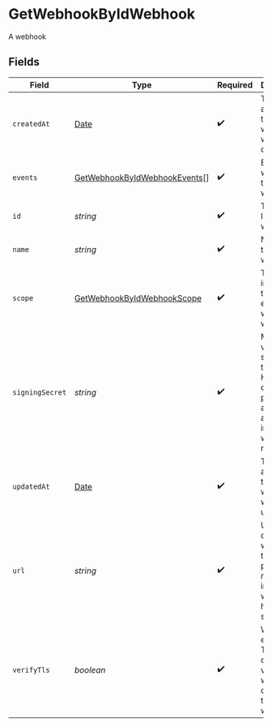 # GetWebhookByIdWebhook

A webhook


## Fields

| Field                                                                                                              | Type                                                                                                               | Required                                                                                                           | Description                                                                                                        | Example                                                                                                            |
| ------------------------------------------------------------------------------------------------------------------ | ------------------------------------------------------------------------------------------------------------------ | ------------------------------------------------------------------------------------------------------------------ | ------------------------------------------------------------------------------------------------------------------ | ------------------------------------------------------------------------------------------------------------------ |
| `createdAt`                                                                                                        | [Date](https://developer.mozilla.org/en-US/docs/Web/JavaScript/Reference/Global_Objects/Date)                      | :heavy_check_mark:                                                                                                 | The date and time the webhook was created.                                                                         | 2015-09-21T17:29:21.042Z                                                                                           |
| `events`                                                                                                           | [GetWebhookByIdWebhookEvents](../../models/operations/getwebhookbyidwebhookevents.md)[]                            | :heavy_check_mark:                                                                                                 | Events that will trigger the webhook                                                                               |                                                                                                                    |
| `id`                                                                                                               | *string*                                                                                                           | :heavy_check_mark:                                                                                                 | The unique ID of the webhook                                                                                       |                                                                                                                    |
| `name`                                                                                                             | *string*                                                                                                           | :heavy_check_mark:                                                                                                 | Name of the webhook                                                                                                |                                                                                                                    |
| `scope`                                                                                                            | [GetWebhookByIdWebhookScope](../../models/operations/getwebhookbyidwebhookscope.md)                                | :heavy_check_mark:                                                                                                 | The scope in which the relevant events that will trigger webhooks                                                  |                                                                                                                    |
| `signingSecret`                                                                                                    | *string*                                                                                                           | :heavy_check_mark:                                                                                                 | Masked value of the secret used to build an HMAC hash of the payload and passed as a header in the webhook request |                                                                                                                    |
| `updatedAt`                                                                                                        | [Date](https://developer.mozilla.org/en-US/docs/Web/JavaScript/Reference/Global_Objects/Date)                      | :heavy_check_mark:                                                                                                 | The date and time the webhook was last updated.                                                                    | 2015-09-21T17:29:21.042Z                                                                                           |
| `url`                                                                                                              | *string*                                                                                                           | :heavy_check_mark:                                                                                                 | URL to deliver the webhook to. Note: protocol must be included as well (only https is supported)                   |                                                                                                                    |
| `verifyTls`                                                                                                        | *boolean*                                                                                                          | :heavy_check_mark:                                                                                                 | Whether to enforce TLS certificate verification when delivering the webhook                                        |                                                                                                                    |